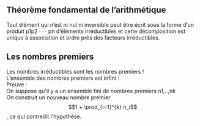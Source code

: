## Théorème fondamental de l’arithmétique
Tout élément qui n’est ni nul ni inversible peut être écrit sous la forme
d’un produit p1p2 · · · pn d’éléments irréductibles et cette décomposition
est unique à association et ordre près des facteurs irréductibles.

## Les nombres premiers 
Les nombres irréductibles sont les nombres premiers !
\
L’ensemble des nombres premiers est infini :
\
Preuve :
\
On suppose qu'il y a un ensemble fini de nombres premiers n1,..,nk
\
On construit un nouveau nombre premier $$1 + \prod_{i=1}^{k} n_i$$, ce qui contredit l'hypothèse.
